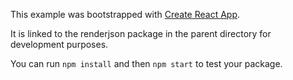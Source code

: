 This example was bootstrapped with [Create React App](https://github.com/facebook/create-react-app).

It is linked to the renderjson package in the parent directory for development purposes.

You can run `npm install` and then `npm start` to test your package.
